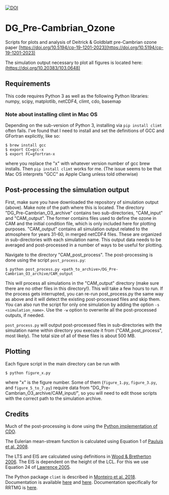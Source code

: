 [![DOI](https://zenodo.org/badge/547565921.svg)](https://zenodo.org/badge/latestdoi/547565921)


# DG_Pre-Cambrian_Ozone
Scripts for plots and analysis of Deitrick &amp; Goldblatt pre-Cambrian ozone paper [https://doi.org/10.5194/cp-19-1201-2023](https://doi.org/10.5194/cp-19-1201-2023)

The simulation output necessary to plot all figures is located here: [(https://doi.org/10.20383/103.0648)](https://doi.org/10.20383/103.0648)

## Requirements

This code requires Python 3 as well as the following Python libraries: numpy, scipy, matplotlib, netCDF4, climt, cdo, basemap

### Note about installing climt in Mac OS

Depending on the sub-version of Python 3, installing via `pip install climt` often fails. I've found that I need to install and set the definitions of GCC and GFortran explicitly, like so:
```
$ brew install gcc
$ export CC=gcc-x
$ export FC=gfortran-x
```
where you replace the "x" with whatever version number of gcc brew installs. Then `pip install climt` works for me. (The issue seems to be that Mac OS interprets "GCC" as Apple Clang unless told otherwise)

## Post-processing the simulation output

First, make sure you have downloaded the repository of simulation output (above). Make note of the path where this is located. The directory "DG_Pre-Cambrian_O3_archive" contains two sub-directories, "CAM_input" and "CAM_output". The former contains files used to define the ozone in CAM and the initial condition file, which is only included here for plotting purposes. "CAM_output" contains all simulation output related to the atmosphere for years 31-60, in merged netCDF4 files. These are organized in sub-directories with each simulation name. This output data needs to be averaged and post-processed in a number of ways to be useful for plotting.

Navigate to the directory "CAM_post_process". The post-processing is done using the script `post_process.py`:
```
$ python post_process.py <path_to_archive>/DG_Pre-Cambrian_O3_archive/CAM_output
```
This will process all simulations in the "CAM_output" directory (make sure there are no other files in this directory!). This will take a few hours to run. If the process gets interrupted, you can re-run post_process.py the same way as above and it will detect the existing post-processed files and skip them. You can also run the script for only one simulation by adding the option `-s <simulation_name>`. Use the `-w` option to overwrite all the post-processed outputs, if needed.

`post_process.py` will output post-processed files in sub-directories with the simulation name within directory you execute it from ("CAM_post_process", most likely). The total size of all of these files is about 500 MB. 

## Plotting 

Each figure script in the main directory can be run with
```
$ python figure_x.py
```
where "x" is the figure number. Some of them (`figure_1.py`, `figure_3.py`, and `figure_5_to_7.py`) require data from "DG_Pre-Cambrian_O3_archive/CAM_input/", so you will need to edit those scripts with the correct path to the simulation archive. 

## Credits

Much of the post-processing is done using the [Python implementation of CDO](https://code.mpimet.mpg.de/projects/cdo/wiki/Cdo%7Brbpy%7D).

The Eulerian mean-stream function is calculated using Equation 1 of [Pauluis et al. 2008](https://doi.org/10.1126/science.1159649).

The LTS and EIS are calculated using definitions in [Wood & Bretherton 2006](https://doi.org/10.1175/JCLI3988.1). The EIS is dependent on the height of the LCL. For this we use Equation 24 of [Lawrence 2005](https://doi.org/10.1175/BAMS-86-2-225).

The Python package `climt` is described in [Monteiro et al. 2018](https://doi.org/10.5194/gmd-11-3781-2018). Documentation is available [here](https://github.com/CliMT/climt) and [here](https://climt.readthedocs.io/en/latest/). Documentation specifically for RRTMG is [here](http://rtweb.aer.com/rrtm_frame.html).
